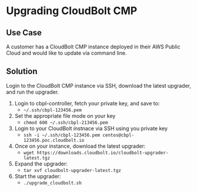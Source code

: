 # Upgrading CloudBolt CMP

## Use Case
A customer has a CloudBolt CMP instance deployed in their AWS Public Cloud and would like to update via command line.

## Solution
Login to the CloudBolt CMP instance via SSH, download the latest upgrader, and run the upgrader.

1. Login to cbpl-controller, fetch your private key, and save to:
    * `~/.ssh/cbpl-123456.pem`
1. Set the appropriate file mode on your key
    * `chmod 600 ~/.ssh/cbpl-213456.pem`
1. Login to your CloudBolt instnace via SSH using you private key
    * `ssh -i ~/.ssh/cbpl-123456.pem centos@cbpl-123456.poc.cloudbolt.io`
2. Once on your instance, download the latest upgrader:
    * `wget https://downloads.cloudbolt.io/cloudbolt-upgrader-latest.tgz`
3. Expand the upgrader:
    * `tar xvf cloudbolt-upgrader-latest.tgz`
4. Start the upgrader:
    * `./upgrade_cloudbolt.sh`

